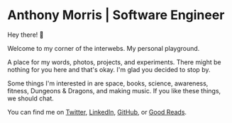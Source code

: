 # Anthony Morris | Software Engineer

Hey there! 👋

Welcome to my corner of the interwebs. My personal playground.

A place for my words, photos, projects, and experiments. There might be nothing for you here and that's okay. I'm glad you decided to stop by.

Some things I'm interested in are space, books, science, awareness, fitness, Dungeons & Dragons, and making music. If you like these things, we should chat.

You can find me on [Twitter](http://twitter.com/amorriscode), [LinkedIn](https://www.linkedin.com/in/amorriscode), [GitHub](https://github.com/amorriscode), or [Good Reads](https://www.goodreads.com/user/show/5171404-anthony).
